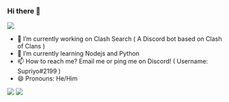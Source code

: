 ### Hi there 👋

![](https://komarev.com/ghpvc/?username=CoderSupriyo&color=blue)


- 🔭 I’m currently working on Clash Search ( A Discord bot based on Clash of Clans )
- 🌱 I’m currently learning Nodejs and Python
- 📫 How to reach me? Email me or ping me on Discord! ( Username: Supriyo#2199 )
- 😄 Pronouns: He/Him


<img src="https://github-readme-stats.vercel.app/api?username=CoderSupriyo&show_icons=true&hide=prs,issues">
<img src="https://github-readme-stats.vercel.app/api/top-langs/?username=CoderSupriyo">
